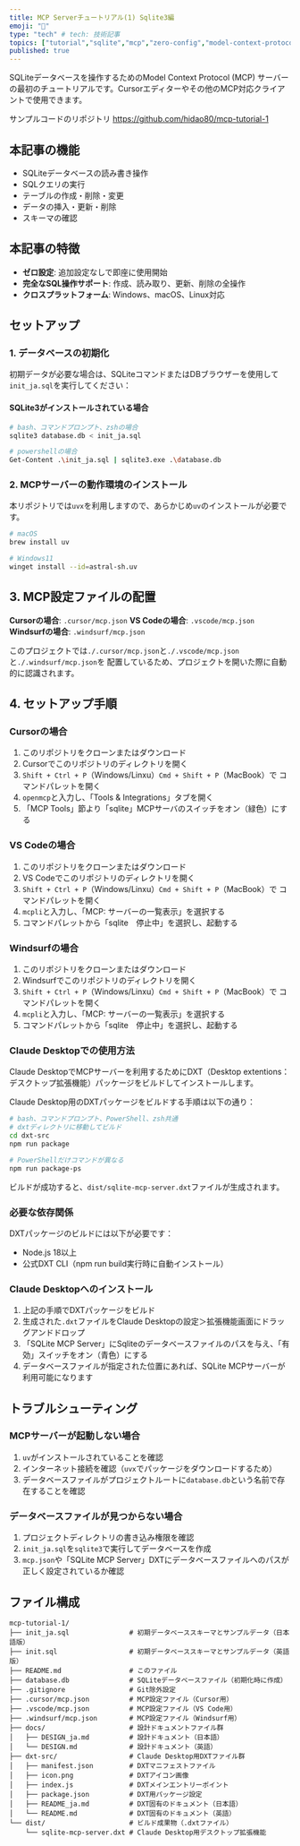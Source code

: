 ```yaml
---
title: MCP Serverチュートリアル(1) Sqlite3編
emoji: "🧠"
type: "tech" # tech: 技術記事
topics: ["tutorial","sqlite","mcp","zero-config","model-context-protocol"]
published: true
---
```

SQLiteデータベースを操作するためのModel Context Protocol (MCP) サーバーの最初のチュートリアルです。Cursorエディターやその他のMCP対応クライアントで使用できます。

サンプルコードのリポジトリ
https://github.com/hidao80/mcp-tutorial-1

## 本記事の機能

- SQLiteデータベースの読み書き操作
- SQLクエリの実行
- テーブルの作成・削除・変更
- データの挿入・更新・削除
- スキーマの確認

## 本記事の特徴

- **ゼロ設定**: 追加設定なしで即座に使用開始
- **完全なSQL操作サポート**: 作成、読み取り、更新、削除の全操作
- **クロスプラットフォーム**: Windows、macOS、Linux対応

## セットアップ

### 1. データベースの初期化

初期データが必要な場合は、SQLiteコマンドまたはDBブラウザーを使用して`init_ja.sql`を実行してください：

#### SQLite3がインストールされている場合

```sh
# bash、コマンドプロンプト、zshの場合
sqlite3 database.db < init_ja.sql

# powershellの場合
Get-Content .\init_ja.sql | sqlite3.exe .\database.db
```

### 2. MCPサーバーの動作環境のインストール

本リポジトリでは`uvx`を利用しますので、あらかじめ`uv`のインストールが必要です。

```sh
# macOS
brew install uv

# Windows11
winget install --id=astral-sh.uv
```

## 3. MCP設定ファイルの配置

**Cursorの場合**: `.cursor/mcp.json`
**VS Codeの場合**: `.vscode/mcp.json`
**Windsurfの場合**: `.windsurf/mcp.json`

このプロジェクトでは`./.cursor/mcp.json`と`./.vscode/mcp.json`と`./.windsurf/mcp.json`を
配置しているため、プロジェクトを開いた際に自動的に認識されます。

## 4. セットアップ手順

### Cursorの場合

1. このリポジトリをクローンまたはダウンロード
2. Cursorでこのリポジトリのディレクトリを開く
3. `Shift + Ctrl + P`（Windows/Linxu）`Cmd + Shift + P`（MacBook）で
  コマンドパレットを開く
4. `openmcp`と入力し、「Tools & Integrations」タブを開く
5. 「MCP Tools」節より「sqlite」MCPサーバのスイッチをオン（緑色）にする

### VS Codeの場合

1. このリポジトリをクローンまたはダウンロード
2. VS Codeでこのリポジトリのディレクトリを開く
3. `Shift + Ctrl + P`（Windows/Linxu）`Cmd + Shift + P`（MacBook）で
  コマンドパレットを開く
4. `mcpli`と入力し、「MCP: サーバーの一覧表示」を選択する
5. コマンドパレットから「sqlite　停止中」を選択し、起動する

### Windsurfの場合

1. このリポジトリをクローンまたはダウンロード
2. Windsurfでこのリポジトリのディレクトリを開く
3. `Shift + Ctrl + P`（Windows/Linxu）`Cmd + Shift + P`（MacBook）で
  コマンドパレットを開く
4. `mcpli`と入力し、「MCP: サーバーの一覧表示」を選択する
5. コマンドパレットから「sqlite　停止中」を選択し、起動する

### Claude Desktopでの使用方法

Claude DesktopでMCPサーバーを利用するためにDXT（Desktop extentions：デスクトップ拡張機能）パッケージをビルドしてインストールします。

Claude Desktop用のDXTパッケージをビルドする手順は以下の通り：

```sh
# bash、コマンドプロンプト、PowerShell、zsh共通
# dxtディレクトリに移動してビルド
cd dxt-src
npm run package

# PowerShellだけコマンドが異なる
npm run package-ps
```

ビルドが成功すると、`dist/sqlite-mcp-server.dxt`ファイルが生成されます。

### 必要な依存関係

DXTパッケージのビルドには以下が必要です：

- Node.js 18以上
- 公式DXT CLI（npm run build実行時に自動インストール）

### Claude Desktopへのインストール

1. 上記の手順でDXTパッケージをビルド
2. 生成された`.dxt`ファイルをClaude Desktopの設定＞拡張機能画面にドラッグアンドドロップ
3. 「SQLite MCP Server」にSqliteのデータベースファイルのパスを与え、「有効」スイッチをオン（青色）にする
4. データベースファイルが指定された位置にあれば、SQLite MCPサーバーが利用可能になります

## トラブルシューティング

### MCPサーバーが起動しない場合

1. `uv`がインストールされていることを確認
2. インターネット接続を確認（`uvx`でパッケージをダウンロードするため）
3. データベースファイルがプロジェクトルートに`database.db`という名前で存在することを確認

### データベースファイルが見つからない場合

1. プロジェクトディレクトリの書き込み権限を確認
2. `init_ja.sql`を`sqlite3`で実行してデータベースを作成
3. `mcp.json`や「SQLite MCP Server」DXTにデータベースファイルへのパスが
  正しく設定されているか確認

## ファイル構成

```plain
mcp-tutorial-1/
├── init_ja.sql               # 初期データベーススキーマとサンプルデータ（日本語版）
├── init.sql                  # 初期データベーススキーマとサンプルデータ（英語版）
├── README.md                 # このファイル
├── database.db               # SQLiteデータベースファイル（初期化時に作成）
├── .gitignore                # Git除外設定
├── .cursor/mcp.json          # MCP設定ファイル（Cursor用）
├── .vscode/mcp.json          # MCP設定ファイル（VS Code用）
├── .windsurf/mcp.json        # MCP設定ファイル（Windsurf用）
├── docs/                     # 設計ドキュメントファイル群
│   ├── DESIGN_ja.md          # 設計ドキュメント（日本語）
│   └── DESIGN.md             # 設計ドキュメント（英語）
├── dxt-src/                  # Claude Desktop用DXTファイル群
│   ├── manifest.json         # DXTマニフェストファイル
│   ├── icon.png              # DXTアイコン画像
│   ├── index.js              # DXTメインエントリーポイント
│   ├── package.json          # DXT用パッケージ設定
│   ├── README_ja.md          # DXT固有のドキュメント（日本語）
│   └── README.md             # DXT固有のドキュメント（英語）
└── dist/                     # ビルド成果物（.dxtファイル）
    └── sqlite-mcp-server.dxt # Claude Desktop用デスクトップ拡張機能
```
